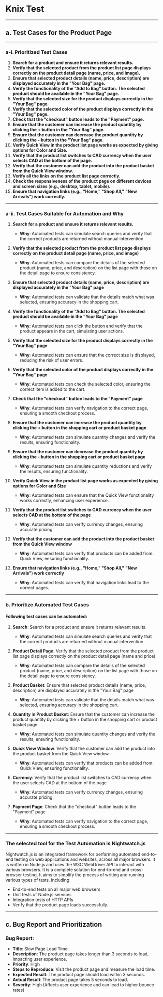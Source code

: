 # **Knix Test**

---

## **a. Test Cases for the Product Page**

---

### **a-i. Prioritized Test Cases**

1. **Search for a product and ensure it returns relevant results.**
2. **Verify that the selected product from the product list page displays correctly on the product detail page (name, price, and image).**
3. **Ensure that selected product details (name, price, description) are displayed accurately in the "Your Bag" page.**
4. **Verify the functionality of the "Add to Bag" button. The selected product should be available in the "Your Bag" page.**
5. **Verify that the selected size for the product displays correctly in the "Your Bag" page.**
6. **Verify that the selected color of the product displays correctly in the "Your Bag" page.**
7. **Check that the "checkout" button leads to the "Payment" page.**
8. **Ensure that the customer can increase the product quantity by clicking the + button in the "Your Bag" page.**
9. **Ensure that the customer can decrease the product quantity by clicking the - button in the "Your Bag" page.**
10. **Verify Quick View in the product list page works as expected by giving options for Color and Size.**
11. **Verify that the product list switches to CAD currency when the user selects CAD at the bottom of the page.**
12. **Verify that the customer can add the product into the product basket from the Quick View window.**
13. **Verify all the links on the product list page correctly.**
14. **Check the responsiveness of the product page on different devices and screen sizes (e.g., desktop, tablet, mobile).**
15. **Ensure that navigation links (e.g., "Home," "Shop All," "New Arrivals") work correctly.**

---

### **a-ii. Test Cases Suitable for Automation and Why**

1. **Search for a product and ensure it returns relevant results.**
    - **Why**: Automated tests can simulate search queries and verify that the correct products are returned without manual intervention.

2. **Verify that the selected product from the product list page displays correctly on the product detail page (name, price, and image)**
    - **Why**: Automated tests can compare the details of the selected product (name, price, and description) on the list page with those on the detail page to ensure consistency.

3. **Ensure that selected product details (name, price, description) are displayed accurately in the "Your Bag" page**
    - **Why**: Automated tests can validate that the details match what was selected, ensuring accuracy in the shopping cart.

4. **Verify the functionality of the "Add to Bag" button. The selected product should be available in the "Your Bag" page**
    - **Why**: Automated tests can click the button and verify that the product appears in the cart, simulating user actions.

5. **Verify that the selected size for the product displays correctly in the "Your Bag" page**
    - **Why**: Automated tests can ensure that the correct size is displayed, reducing the risk of user errors.

6. **Verify that the selected color of the product displays correctly in the "Your Bag" page**
    - **Why**: Automated tests can check the selected color, ensuring the correct item is added to the cart.

7. **Check that the "checkout" button leads to the "Payment" page**
    - **Why**: Automated tests can verify navigation to the correct page, ensuring a smooth checkout process.

8. **Ensure that the customer can increase the product quantity by clicking the + button in the shopping cart or product basket page**
    - **Why**: Automated tests can simulate quantity changes and verify the results, ensuring functionality.

9. **Ensure that the customer can decrease the product quantity by clicking the - button in the shopping cart or product basket page**
    - **Why**: Automated tests can simulate quantity reductions and verify the results, ensuring functionality.

10. **Verify Quick View in the product list page works as expected by giving options for Color and Size**
    - **Why**: Automated tests can ensure that the Quick View functionality works correctly, enhancing user experience.

11. **Verify that the product list switches to CAD currency when the user selects CAD at the bottom of the page**
    - **Why**: Automated tests can verify currency changes, ensuring accurate pricing.

12. **Verify that the customer can add the product into the product basket from the Quick View window**
    - **Why**: Automated tests can verify that products can be added from Quick View, ensuring functionality.

13. **Ensure that navigation links (e.g., "Home," "Shop All," "New Arrivals") work correctly**
    - **Why**: Automated tests can verify that navigation links lead to the correct pages.

---

### **b. Prioritize Automated Test Cases**

#### **Following test cases can be automated:**

1. **Search**: Search for a product and ensure it returns relevant results.
    - **Why**: Automated tests can simulate search queries and verify that the correct products are returned without manual intervention.
 
2. **Product Detail Page**: Verify that the selected product from the product list page displays correctly on the product detail page (name and price)
    - **Why**: Automated tests can compare the details of the selected product (name, price, and description) on the list page with those on the detail page to ensure consistency.
    
3. **Product Basket**: Ensure that selected product details (name, price, description) are displayed accurately in the "Your Bag" page
    - **Why**: Automated tests can validate that the details match what was selected, ensuring accuracy in the shopping cart.
    
4. **Quantity in Product Basket**: Ensure that the customer can increase the product quantity by clicking the + button in the shopping cart or product basket page
    - **Why**: Automated tests can simulate quantity changes and verify the results, ensuring functionality.
    
5. **Quick View Window**: Verify that the customer can add the product into the product basket from the Quick View window
    - **Why**: Automated tests can verify that products can be added from Quick View, ensuring functionality.
    
6. **Currency**: Verify that the product list switches to CAD currency when the user selects CAD at the bottom of the page
    - **Why**: Automated tests can verify currency changes, ensuring accurate pricing.

7. **Payment Page**: Check that the "checkout" button leads to the "Payment" page
    - **Why**: Automated tests can verify navigation to the correct page, ensuring a smooth checkout process.

---

### **The selected tool for the Test Automation is Nightwatch.js**

Nightwatch.js is an integrated framework for performing automated end-to-end testing on web applications and websites, across all major browsers. It is written in Node.js and uses the W3C WebDriver API to interact with various browsers. It is a complete solution for end-to-end and cross-browser testing. It aims to simplify the process of writing and running various types of tests, including:

- End-to-end tests on all major web browsers
- Unit tests of Node.js services
- Integration tests of HTTP APIs
- Verify that the product page loads successfully.

---

## **c. Bug Report and Prioritization**

### **Bug Report:**

- **Title**: Slow Page Load Time
- **Description**: The product page takes longer than 3 seconds to load, impacting user experience.
- **Priority**: High
- **Steps to Reproduce**: Visit the product page and measure the load time.
- **Expected Result**: The product page should load within 3 seconds.
- **Actual Result**: The product page takes 5 seconds to load.
- **Severity**: High (Affects user experience and can lead to higher bounce rates)
